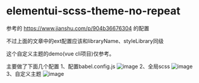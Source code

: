 # elementui-scss-theme-no-repeat

参考的 https://www.jianshu.com/p/904b36676304 的配置

不过上面的文章中的ext配置应该和libraryName、styleLibrary同级

这个自定义主题的demo(vue cli项目)仅参考。


主要做了下面几个配置
1、配置babel.config.js
![image](https://user-images.githubusercontent.com/19161200/130808727-85026050-00e8-4631-84e9-e341d95e19bc.png)
2、全局scss
![image](https://user-images.githubusercontent.com/19161200/130808593-5b9cbe8e-e457-4874-99a0-eb984fe070b7.png)
3、自定义主题
![image](https://user-images.githubusercontent.com/19161200/130808777-ab56edcd-4763-4c0f-a76c-38bd7db202ba.png)

